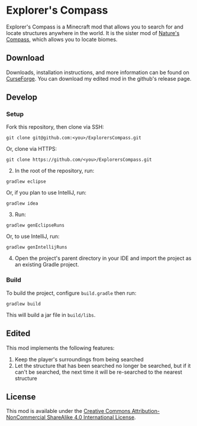 # Explorer's Compass

Explorer's Compass is a Minecraft mod that allows you to search for and locate structures anywhere in the world. It is the sister mod of [Nature's Compass](https://github.com/MattCzyr/NaturesCompass), which allows you to locate biomes.

## Download

Downloads, installation instructions, and more information can be found on [CurseForge](https://www.curseforge.com/minecraft/mc-mods/explorers-compass).
You can download my edited mod in the github's release page.

## Develop

### Setup

Fork this repository, then clone via SSH:
```
git clone git@github.com:<you>/ExplorersCompass.git
```

Or, clone via HTTPS:
```
git clone https://github.com/<you>/ExplorersCompass.git
```

2. In the root of the repository, run:
```
gradlew eclipse
```

Or, if you plan to use IntelliJ, run:
```
gradlew idea
```

3. Run:
```
gradlew genEclipseRuns
```

Or, to use IntelliJ, run:
```
gradlew genIntellijRuns
```

4. Open the project's parent directory in your IDE and import the project as an existing Gradle project.

### Build

To build the project, configure `build.gradle` then run:
```
gradlew build
```

This will build a jar file in `build/libs`.

## Edited

This mod implements the following features:
1. Keep the player's surroundings from being searched
2. Let the structure that has been searched no longer be searched, but if it can't be searched, the next time it will be re-searched to the nearest structure

## License

This mod is available under the [Creative Commons Attribution-NonCommercial ShareAlike 4.0 International License](https://creativecommons.org/licenses/by-nc-sa/4.0/legalcode).
